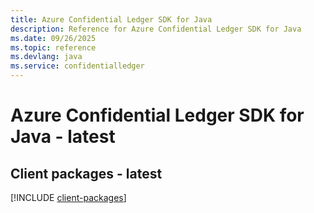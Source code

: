 ```yaml
---
title: Azure Confidential Ledger SDK for Java
description: Reference for Azure Confidential Ledger SDK for Java
ms.date: 09/26/2025
ms.topic: reference
ms.devlang: java
ms.service: confidentialledger
---
```

# Azure Confidential Ledger SDK for Java - latest

## Client packages - latest
[!INCLUDE [client-packages](confidential-ledger-client-index.md)]